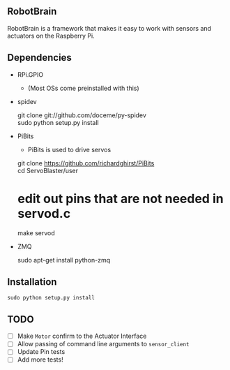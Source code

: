RobotBrain
----------
RobotBrain is a framework that makes it easy to work with sensors and actuators
on the Raspberry Pi.

Dependencies
------------
* RPi.GPIO
    + (Most OSs come preinstalled with this)

* spidev

    git clone git://github.com/doceme/py-spidev                                       
    sudo python setup.py install  

* PiBits
    + PiBits is used to drive servos
    
    git clone https://github.com/richardghirst/PiBits                                 
    cd ServoBlaster/user                                                              
    # edit out pins that are not needed in servod.c
    make servod  

* ZMQ

    sudo apt-get install python-zmq

Installation
------------

    sudo python setup.py install


TODO
----
* [ ] Make `Motor` confirm to the Actuator Interface
* [ ] Allow passing of command line arguments to `sensor_client`
* [ ] Update Pin tests
* [ ] Add more tests!

